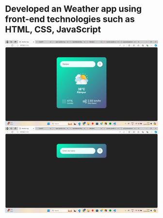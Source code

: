 # Developed an Weather app using front-end technologies such as HTML, CSS, JavaScript
![Weather Front Image](Weather%20App/Weather%20Main.png)
![Weather Front Image](Weather%20App/Weather%20Front.png)
